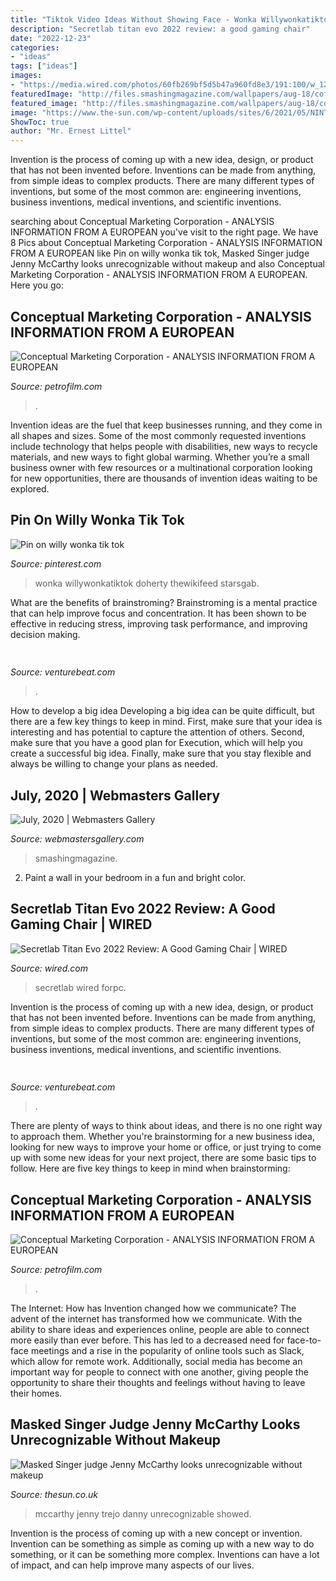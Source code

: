 ```yaml
---
title: "Tiktok Video Ideas Without Showing Face - Wonka Willywonkatiktok Doherty Thewikifeed Starsgab"
description: "Secretlab titan evo 2022 review: a good gaming chair"
date: "2022-12-23"
categories:
- "ideas"
tags: ["ideas"]
images:
- "https://media.wired.com/photos/60fb269bf5d5b47a960fd8e3/191:100/w_1280,c_limit/Gear-Secretlab-Titan-Evo-2022-featured.jpg?mbid=social_retweet"
featuredImage: "http://files.smashingmagazine.com/wallpapers/aug-18/coffee-break-time/nocal/aug-18-coffee-break-time-nocal-1366x768.png"
featured_image: "http://files.smashingmagazine.com/wallpapers/aug-18/coffee-break-time/nocal/aug-18-coffee-break-time-nocal-1366x768.png"
image: "https://www.the-sun.com/wp-content/uploads/sites/6/2021/05/NINTCHDBPICT000642644230.jpg?w=1005"
ShowToc: true
author: "Mr. Ernest Littel"
---
```



Invention is the process of coming up with a new idea, design, or product that has not been invented before. Inventions can be made from anything, from simple ideas to complex products. There are many different types of inventions, but some of the most common are: engineering inventions, business inventions, medical inventions, and scientific inventions.

	

		
searching about Conceptual Marketing Corporation - ANALYSIS INFORMATION FROM A EUROPEAN you've visit to the right page. We have 8 Pics about Conceptual Marketing Corporation - ANALYSIS INFORMATION FROM A EUROPEAN like Pin on willy wonka tik tok, Masked Singer judge Jenny McCarthy looks unrecognizable without makeup and also Conceptual Marketing Corporation - ANALYSIS INFORMATION FROM A EUROPEAN. Here you go:
		
    
## Conceptual Marketing Corporation - ANALYSIS INFORMATION FROM A EUROPEAN

<img loading=lazy src="https://petrofilm.com/yahoo_site_admin/assets/images/A_Abtahi_Kousha_Dahle_NEW_with_text.27362013_std.jpg" onerror="this.onerror=null;this.src='https://tse4.mm.bing.net/th?id=OIP.CN6_RHRtmwU0dKD8h-lGYwHaDT&amp;pid=15.1';" alt="Conceptual Marketing Corporation - ANALYSIS INFORMATION FROM A EUROPEAN">

_Source: petrofilm.com_

>. 

	

Invention ideas are the fuel that keep businesses running, and they come in all shapes and sizes. Some of the most commonly requested inventions include technology that helps people with disabilities, new ways to recycle materials, and new ways to fight global warming. Whether you’re a small business owner with few resources or a multinational corporation looking for new opportunities, there are thousands of invention ideas waiting to be explored.

    
## Pin On Willy Wonka Tik Tok

<img loading=lazy src="https://i.pinimg.com/736x/e7/1d/ef/e71defa9a0244576c24f749e34178ceb.jpg" onerror="this.onerror=null;this.src='https://tse2.mm.bing.net/th?id=OIP.7Z0h8t5dv2wAK-xghdA_AwHaJI&amp;pid=15.1';" alt="Pin on willy wonka tik tok">

_Source: pinterest.com_

>wonka willywonkatiktok doherty thewikifeed starsgab. 

	

What are the benefits of brainstroming?
Brainstroming is a mental practice that can help improve focus and concentration. It has been shown to be effective in reducing stress, improving task performance, and improving decision making.

    
## 

<img loading=lazy src="https://venturebeat.com/wp-content/uploads/2018/07/null-1.png?w=800" onerror="this.onerror=null;this.src='https://tse2.mm.bing.net/th?id=OIP.D13atnXcueJvGD9npsjEKQHaE7&amp;pid=15.1';" alt="">

_Source: venturebeat.com_

>. 

	

How to develop a big idea
Developing a big idea can be quite difficult, but there are a few key things to keep in mind. First, make sure that your idea is interesting and has potential to capture the attention of others. Second, make sure that you have a good plan for Execution, which will help you create a successful big idea. Finally, make sure that you stay flexible and always be willing to change your plans as needed.

    
## July, 2020 | Webmasters Gallery

<img loading=lazy src="http://files.smashingmagazine.com/wallpapers/aug-18/coffee-break-time/nocal/aug-18-coffee-break-time-nocal-1366x768.png" onerror="this.onerror=null;this.src='https://tse2.mm.bing.net/th?id=OIP.I3WVGZ0nzLzF0dd8fPRjhgHaEK&amp;pid=15.1';" alt="July, 2020 | Webmasters Gallery">

_Source: webmastersgallery.com_

>smashingmagazine. 

	

2. Paint a wall in your bedroom in a fun and bright color.

    
## Secretlab Titan Evo 2022 Review: A Good Gaming Chair | WIRED

<img loading=lazy src="https://media.wired.com/photos/60fb269bf5d5b47a960fd8e3/191:100/w_1280,c_limit/Gear-Secretlab-Titan-Evo-2022-featured.jpg?mbid=social_retweet" onerror="this.onerror=null;this.src='https://tse4.mm.bing.net/th?id=OIP.wk9UhuBPR2XExORpylvCAgHaD4&amp;pid=15.1';" alt="Secretlab Titan Evo 2022 Review: A Good Gaming Chair | WIRED">

_Source: wired.com_

>secretlab wired forpc. 

	

Invention is the process of coming up with a new idea, design, or product that has not been invented before. Inventions can be made from anything, from simple ideas to complex products. There are many different types of inventions, but some of the most common are: engineering inventions, business inventions, medical inventions, and scientific inventions.

    
## 

<img loading=lazy src="https://venturebeat.com/wp-content/uploads/2020/05/deserted-islands-devops.png?w=800" onerror="this.onerror=null;this.src='https://tse4.mm.bing.net/th?id=OIP.UGt6QPKIHa9PnAKD-gUZaAHaE5&amp;pid=15.1';" alt="">

_Source: venturebeat.com_

>. 

	

There are plenty of ways to think about ideas, and there is no one right way to approach them. Whether you're brainstorming for a new business idea, looking for new ways to improve your home or office, or just trying to come up with some new ideas for your next project, there are some basic tips to follow. Here are five key things to keep in mind when brainstorming: 

    
## Conceptual Marketing Corporation - ANALYSIS INFORMATION FROM A EUROPEAN

<img loading=lazy src="https://petrofilm.com/yahoo_site_admin/assets/images/b61-12_nytt_bilde_001.21361824_std.jpg" onerror="this.onerror=null;this.src='https://tse3.mm.bing.net/th?id=OIP.e1VKpBGXrwg1k5K08B3-wgHaEA&amp;pid=15.1';" alt="Conceptual Marketing Corporation - ANALYSIS INFORMATION FROM A EUROPEAN">

_Source: petrofilm.com_

>. 

	

The Internet: How has Invention changed how we communicate?
The advent of the internet has transformed how we communicate. With the ability to share ideas and experiences online, people are able to connect more easily than ever before. This has led to a decreased need for face-to-face meetings and a rise in the popularity of online tools such as Slack, which allow for remote work. Additionally, social media has become an important way for people to connect with one another, giving people the opportunity to share their thoughts and feelings without having to leave their homes.

    
## Masked Singer Judge Jenny McCarthy Looks Unrecognizable Without Makeup

<img loading=lazy src="https://www.the-sun.com/wp-content/uploads/sites/6/2021/05/NINTCHDBPICT000642644230.jpg?w=1005" onerror="this.onerror=null;this.src='https://tse4.mm.bing.net/th?id=OIP.80OQiVp_q72MoZqOFYvj5QHaFn&amp;pid=15.1';" alt="Masked Singer judge Jenny McCarthy looks unrecognizable without makeup">

_Source: thesun.co.uk_

>mccarthy jenny trejo danny unrecognizable showed. 

	

Invention is the process of coming up with a new concept or invention. Invention can be something as simple as coming up with a new way to do something, or it can be something more complex. Inventions can have a lot of impact, and can help improve many aspects of our lives.

